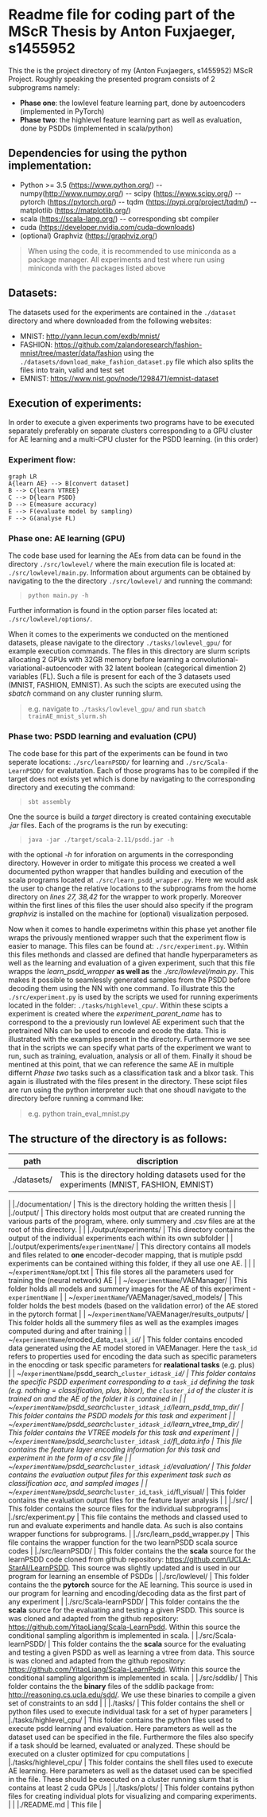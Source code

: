 
# Readme file for coding part of the MScR Thesis by Anton Fuxjaeger, s1455952

This the is the project directory of my (Anton Fuxjaegers, s1455952) MScR Project.
Roughly speaking the presented program consists of 2 subprograms namely: 
- **Phase one**: the lowlevel feature learning part, done by autoencoders (implemented in PyTorch)
- **Phase two**: the highlevel feature learning part as well as evaluation, done by PSDDs (implemented in scala/python)

## Dependencies for using the python implementation:
- Python >= 3.5 (https://www.python.org/)
-- numpy(http://www.numpy.org/)
-- scipy (https://www.scipy.org/)
-- pytorch (https://pytorch.org/)
-- tqdm (https://pypi.org/project/tqdm/)
-- matplotlib (https://matplotlib.org/)
- scala (https://scala-lang.org/)
-- corresponding sbt compiler
- cuda (https://developer.nvidia.com/cuda-downloads)
- (optional) Graphviz (https://graphviz.org/)

> When using the code, it is recommended to use miniconda as a package manager. All experiments and test where run using miniconda with the packages listed above

## Datasets:

The datasets used for the experiments are contained in the `./dataset` directory and where downloaded from the following websites:
- MNIST: http://yann.lecun.com/exdb/mnist/
- FASHION: https://github.com/zalandoresearch/fashion-mnist/tree/master/data/fashion using the `./datasets/download_make_fashion_dataset.py` file which also splits the files into train, valid and test set
- EMNIST: https://www.nist.gov/node/1298471/emnist-dataset

## Execution of experiments:

In order to execute a given experiments two programs have to be executed separately preferably on separate clusters corresponding to a GPU cluster for AE learning and a multi-CPU cluster for the PSDD learning. (in this order)

### Experiment flow:

```mermaid
graph LR
A{learn AE} --> B[convert dataset]
B --> C{learn VTREE}
C --> D{learn PSDD}
D --> E(measure accuracy)
E --> F(evaluate model by sampling)
F --> G(analyse FL)
```

### Phase one: AE learning (GPU)
The code base used for learning the AEs from data can be found in the directory `./src/lowlevel/` where the main execution file is located at: `./src/lowlevel/main.py`. Information about arguments can be obtained by navigating to the the directory `./src/lowlevel/` and running the command:
> `python main.py -h`

Further information is found in the option parser files located at: `./src/lowlevel/options/`.

When it comes to the experiments we conducted on the mentioned datasets, please navigate to the directory `./tasks/lowlevel_gpu/` for example execution commands. The files in this directory are slurm scripts allocating 2 GPUs with 32GB memory before learning a convolutional-variational-autoencoder with 32 latent boolean (categorical dimention 2) variables (FL). Such a file is present for each of the 3 datasets used (MNIST, FASHION, EMNIST).
As such the scipts are executed using the _sbatch_ command on any cluster running slurm.
> e.g. navigate to `./tasks/lowlevel_gpu/` and run `sbatch trainAE_mnist_slurm.sh`


### Phase two: PSDD learning and evaluation (CPU) 

The code base for this part of the experiments can be found in two seperate locations: `./src/learnPSDD/` for learning and `./src/Scala-LearnPSDD/` for evalutation. Each of those programs has to be compiled if the target does not exists yet which is done by navigating to the corresponding directory and executing the command:
> `sbt assembly`

 One the source is build a _target_ directory is created containing executable _.jar_ files. Each of the programs is the run by  executing:
 > `java -jar ./target/scala-2.11/psdd.jar -h` 

 with the optional _-h_ for inforation on arguments in the corresponding directory. However in order to mitigate this process we created a well documented python wrapper that handles building and execution of the scala programs located at `./src/learn_psdd_wrapper.py`. Here we would ask the user to change the relative locations to the subprograms from the home directory on _lines 27, 38,42_ for the wrapper to work properly. Moreover within the first lines of this files the user should also specify if the program _graphviz_ is installed on the machine for (optional) visualization perposed.

Now when it comes to handle experimetns within this phase yet another file wraps the privously mentioned wrapper such that the experiment flow is easier to manage. This files can be found at: `./src/experiment.py`. Within this files methonds and classed are defined that handle hyperparameters as well as the learning and evaluation of a given experiment, such that this file wrapps the _learn_psdd_wrapper_ **as well as** the _./src/lowlevel/main.py_. This makes it possible to seamlessly generated samples from the PSDD before decoding them using the NN with one command. 
To illustrate this the `./src/experiment.py` is used by the scripts we used for running experiments located in the folder: `./tasks/highlevel_cpu/`. Within these scipts a experiment is created where the _experiment_parent_name_ has to correspond to the a previously run lowlevel AE experiment such that the pretrained NNs can be used to encode and ecode the data. This is illustrated with the examples present in the directory. Furthermore we see that in the scripts we can specify what parts of the experiment we want to run, such as training, evaluation, analysis or all of them. Finally it shoud be mentined at this point, that we can reference the same AE in multiple differnt _Phase two_ tasks such as a classification task and a blxor task. This again is illustrated with the files present in the directory.
These scipt files are run using the python interpreter such that one shoudl navigate to the directory before running a command like:
> e.g. python train_eval_mnist.py



## The structure of the directory is as follows:
| path 											 | discription																								 		|
| ---------------------------------------------- | ----------------------------------------------------------------------------------------------------------		|
|./datasets/                                     | This is the directory holding datasets used for the experiments (MNIST, FASHION, EMNIST)                  		|
|
|./documentation/                                | This is the directory holding the written thesis                                                          		|
|
|./output/                                       | This directory holds most output that are created running the various parts of the program, where. only summery and .csv files are at the root of this directory. 						|
|
|./output/experiments/                           | This directory contains the output of the individual experiments each within its own subfolder            		|
|
|./output/experiments/`experimentName`/          | This directory contains all models and files related to **one** encoder-decoder mapping, that is mutiple psdd experiments can be contained withing this folder, if they all use one AE. 	|
|
| ~/`experimentName`/opt.txt                     | This file stores all the parameters used for training the (neural network) AE                             		|
| ~/`experimentName`/VAEManager/                 | This folder holds all models and summery images for the AE of this experiment - `experimentName`          		|
| ~/`experimentName`/VAEManager/saved_models/    | This folder holds the best models (based on the validation error) of the AE stored in the pytorch format  		|
| ~/`experimentName`/VAEManager/results_outputs/ | This folder holds all the summery files as well as the examples images computed during and after training 		|
| ~/`experimentName`/enoded_data_`task_id`/      | This folder contains encoded data generated using the AE model stored in VAEManager. Here the `task_id` refers to properties used for encoding the data such as specific parameters in the enocding or task specific parameters for **realational tasks** (e.g. plus) 															|
| ~/`experimentName`/psdd_search_`cluster_id`_`task_id`/ 						| This folder contains the specific PSDD experiment corresponding to a `task_id` defining the task (e.g. nothing = classification, plus, blxor), the `cluster_id` of the cluster it is trained on and the AE of the folder it is contained in 														|
| ~/`experimentName`/psdd_search_`cluster_id`_`task_id`/learn_psdd_tmp_dir/ 	| This folder contains the PSDD models for this task and experiment 				|
| ~/`experimentName`/psdd_search_`cluster_id`_`task_id`/learn_vtree_tmp_dir/ 	| This folder contains the VTREE models for this task and experiment 				|
| ~/`experimentName`/psdd_search_`cluster_id`_`task_id`/fl_data.info 			| This file contains the feature layer encoding information for this task and experiment in the form of a csv file 											|
| ~/`experimentName`/psdd_search_`cluster_id`_`task_id`/evaluation/ 			| This folder contains the evaluation output files for this experiment task such as classification acc, and sampled images 									|
| ~/`experimentName`/psdd_search_`cluster_id`_`task_id`/fl_visual/ 				| This folder contains the evaluation output files for the feature layer analysis 	|
|
|./src/											| This folder contains the source files for the individual subprograms|
|./src/experiment.py							| This file contains the methods and classed used to run and evaluate experiments and handle data. As such is also contains wrapper functions for subprograms.								|
|./src/learn_psdd_wrapper.py					| This file contains the wrapper function for the two learnPSDD scala source codes 									|
|./src/learnPSDD/ 								| This folder contains the the **scala** source for the learnPSDD code cloned from github repository: https://github.com/UCLA-StarAI/LearnPSDD. This source was slightly updated and is used in our program for learning an ensemble of PSDDs 																						|
|./src/lowlevel/ 								| This folder contains the the **pytorch** source for the AE learning. This source is used in our program for learning and encoding/decoding data as the first part of any experiment 		|
|./src/Scala-learnPSDD/ 						| This folder contains the the **scala** source for the evaluating and testing a given PSDD. This source is was cloned and adapted from the github repository: https://github.com/YitaoLiang/Scala-LearnPsdd. Within this source the conditional sampling algorithm is implemented in scala.										|
|./src/Scala-learnPSDD/ 						| This folder contains the the **scala** source for the evaluating and testing a given PSDD as well as learning a vtree from data. This source is was cloned and adapted from the github repository: https://github.com/YitaoLiang/Scala-LearnPsdd. Within this source the conditional sampling algorithm is implemented in scala.	|
|./src/sddlib/ 									| This folder contains the the **binary** files of the sddlib package from: http://reasoning.cs.ucla.edu/sdd/. We use these binaries to compile a given set of constraints to an sdd 		|
|
|./tasks/ 										| This folder contains the shell or python files used to execute individual task for a set of hyper parameters 		|
|./tasks/highlevel_cpu/ 						| This folder contains the python files used to execute psdd learning and evaluation. Here parameters as well as the dataset used can be specified in the file. Furthermore the files also specify if a task should be learned, evaluated or analyzed. These should be executed on a cluster optimized for cpu computations			|
|./tasks/highlevel_cpu/ 						| This folder contains the shell files used to execute AE learning. Here parameters as well as the dataset used can be specified in the file. These should be executed on a cluster running slurm that is contains at least 2 cuda GPUs																								|
|./tasks/plots/ 								| This folder contains python files for creating individual plots for visualizing and comparing experiments.																																																						|
|
|./README.md 									| This file 																										|   
